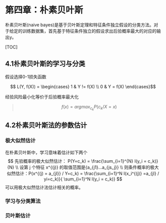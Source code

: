 # 第四章：朴素贝叶斯

朴素贝叶斯(naive bayes)是基于贝叶斯定理和特征条件独立假设的分类方法。对于给定的训练数据集，首先基于特征条件独立的假设求出后验概率最大的对应的输出y。

[TOC]

## 4.1朴素贝叶斯的学习与分类

假设选择0-1损失函数

$$ L(Y, f(X)) = \begin{cases} 1 & Y != f(X) \\ 0 & Y = f(X) \end{cases}$$

经验风险最小化等价于后验概率最大化

> $$ f(x) = arg max_{c_k} P(c_k / X = x) $$

## 4.2朴素贝叶斯法的参数估计

### 极大似然估计

在朴素贝叶斯中，学习意味着估计如下两个
$$
先验概率的极大似然估计： P(Y=c_k) = \frac{\sum_{i=1}^{N} I(y_i = c_k)}{N} \\
设第 j 个特征 x^{(j)} 的取值范围是{a_{j1}...a_{js_j}} \\
则条件概率的极大似然估计：P(x^{(j) = a_{jl}} / Y=c_k) = \frac{\sum_{i=1}^N I(x_i^{(j)} =a_{jl} / yi=c_k)}{ \sum_{i=1}^N I(y_i = c_k)}
$$
可以用极大似然估计法估计相关的概率。

### 学习与分类算法

### 贝叶斯估计

